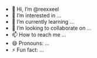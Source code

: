 - 👋 Hi, I’m @reexxeel
- 👀 I’m interested in ...
- 🌱 I’m currently learning ...
- 💞️ I’m looking to collaborate on ...
- 📫 How to reach me ...
- 😄 Pronouns: ...
- ⚡ Fun fact: ...

<!---
reexxeel/reexxeel is a ✨ special ✨ repository because its `README.md` (this file) appears on your GitHub profile.
You can click the Preview link to take a look at your changes.
--->
